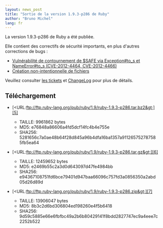 ```yaml
---
layout: news_post
title: "Sortie de la version 1.9.3-p286 de Ruby"
author: "Bruno Michel"
lang: fr
---
```


La version 1.9.3-p286 de Ruby a été publiée.

Elle contient des correctifs de sécurité importants, en plus d\'autres
corrections de bugs :

* [Vulnérabilité de contournement de $SAFE via Exception#to\_s et
  NameError#to\_s (CVE-2012-4464, CVE-2012-4466)][1]
* [Création non-intentionnelle de fichiers][2]

Veuillez consulter [les tickets][3] et [ChangeLog][4] pour plus de
détails.

## Téléchargement

* [&lt;URL:ftp://ftp.ruby-lang.org/pub/ruby/1.9/ruby-1.9.3-p286.tar.bz2&gt;][5]
  * TAILLE: 9961862 bytes
  * MD5: e76848a86606a4fd5dcf14fc4b4e755e
  * SHA256:
    5281656c7a0ae48b64f28d845a96b4dfa16ba1357a911265752787585fb5ea64

* [&lt;URL:ftp://ftp.ruby-lang.org/pub/ruby/1.9/ruby-1.9.3-p286.tar.gz&gt;][6]
  * TAILLE: 12459652 bytes
  * MD5: e2469b55c2a3d0d643097d47fe4984bb
  * SHA256:
    e94367108751fd6bce79401d947baa66096c757fd3a0856350a2abd05d26d89d

* [&lt;URL:ftp://ftp.ruby-lang.org/pub/ruby/1.9/ruby-1.9.3-p286.zip&gt;][7]
  * TAILLE: 13906047 bytes
  * MD5: 8b3c2d6bd306804ed198260e4f5b6418
  * SHA256:
    9d59c5885e66e6fbfbc49a2b6b80429141f8bdd2827747ec9a4eee7c2252b522



[1]: http://www.ruby-lang.org/fr/news/2012/10/13/vulnrabilit-de-contournement-de-safe-via-exceptionto_s-et-nameerrorto_s/ 
[2]: http://www.ruby-lang.org/fr/news/2012/10/13/cration-non-intentionnelle-de-fichiers/ 
[3]: https://bugs.ruby-lang.org/projects/ruby-193/issues?set_filter=1&amp;status_id=5 
[4]: http://svn.ruby-lang.org/repos/ruby/tags/v1_9_3_286/ChangeLog 
[5]: ftp://ftp.ruby-lang.org/pub/ruby/1.9/ruby-1.9.3-p286.tar.bz2 
[6]: ftp://ftp.ruby-lang.org/pub/ruby/1.9/ruby-1.9.3-p286.tar.gz 
[7]: ftp://ftp.ruby-lang.org/pub/ruby/1.9/ruby-1.9.3-p286.zip 
